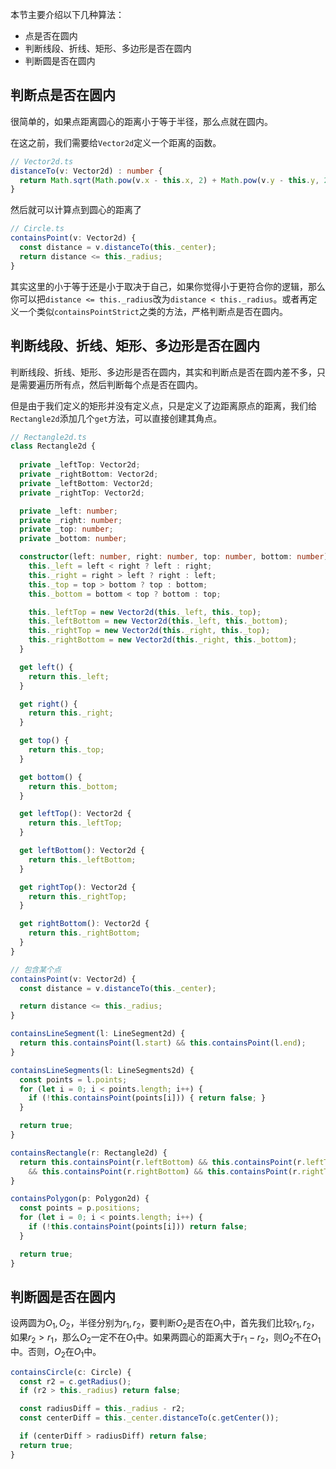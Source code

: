 本节主要介绍以下几种算法：
- 点是否在圆内
- 判断线段、折线、矩形、多边形是否在圆内
- 判断圆是否在圆内

## 判断点是否在圆内

很简单的，如果点距离圆心的距离小于等于半径，那么点就在圆内。

在这之前，我们需要给`Vector2d`定义一个距离的函数。

```typescript
// Vector2d.ts
distanceTo(v: Vector2d) : number {
  return Math.sqrt(Math.pow(v.x - this.x, 2) + Math.pow(v.y - this.y, 2));
}
```

然后就可以计算点到圆心的距离了
```typescript
// Circle.ts
containsPoint(v: Vector2d) {
  const distance = v.distanceTo(this._center);
  return distance <= this._radius;
}
```

其实这里的小于等于还是小于取决于自己，如果你觉得小于更符合你的逻辑，那么你可以把`distance <= this._radius`改为`distance < this._radius`。或者再定义一个类似`containsPointStrict`之类的方法，严格判断点是否在圆内。

## 判断线段、折线、矩形、多边形是否在圆内

判断线段、折线、矩形、多边形是否在圆内，其实和判断点是否在圆内差不多，只是需要遍历所有点，然后判断每个点是否在圆内。

但是由于我们定义的矩形并没有定义点，只是定义了边距离原点的距离，我们给`Rectangle2d`添加几个`get`方法，可以直接创建其角点。

```typescript
// Rectangle2d.ts
class Rectangle2d {
  
  private _leftTop: Vector2d;
  private _rightBottom: Vector2d;
  private _leftBottom: Vector2d;
  private _rightTop: Vector2d;

  private _left: number;
  private _right: number;
  private _top: number;
  private _bottom: number;

  constructor(left: number, right: number, top: number, bottom: number) {
    this._left = left < right ? left : right;
    this._right = right > left ? right : left;
    this._top = top > bottom ? top : bottom;
    this._bottom = bottom < top ? bottom : top;

    this._leftTop = new Vector2d(this._left, this._top);
    this._leftBottom = new Vector2d(this._left, this._bottom);
    this._rightTop = new Vector2d(this._right, this._top);
    this._rightBottom = new Vector2d(this._right, this._bottom);
  }

  get left() {
    return this._left;
  }

  get right() {
    return this._right;
  }

  get top() {
    return this._top;
  }

  get bottom() {
    return this._bottom;
  }

  get leftTop(): Vector2d {
    return this._leftTop;
  }

  get leftBottom(): Vector2d {
    return this._leftBottom;
  }

  get rightTop(): Vector2d {
    return this._rightTop;
  }

  get rightBottom(): Vector2d {
    return this._rightBottom;
  }
}
```


```typescript
// 包含某个点
containsPoint(v: Vector2d) {
  const distance = v.distanceTo(this._center);

  return distance <= this._radius;
}

containsLineSegment(l: LineSegment2d) {
  return this.containsPoint(l.start) && this.containsPoint(l.end);
}

containsLineSegments(l: LineSegments2d) {
  const points = l.points;
  for (let i = 0; i < points.length; i++) {
    if (!this.containsPoint(points[i])) { return false; }
  }

  return true;
} 

containsRectangle(r: Rectangle2d) {
  return this.containsPoint(r.leftBottom) && this.containsPoint(r.leftTop)
    && this.containsPoint(r.rightBottom) && this.containsPoint(r.rightTop);
}

containsPolygon(p: Polygon2d) {
  const points = p.positions;
  for (let i = 0; i < points.length; i++) {
    if (!this.containsPoint(points[i])) return false;
  }

  return true;
}
```

## 判断圆是否在圆内
设两圆为$O_1,O_2$，半径分别为$r_1,r_2$，要判断$O_2$是否在$O_1$中，首先我们比较$r_1,r_2$，如果$r_2>r_1$，那么$O_2$一定不在$O_1$中。如果两圆心的距离大于$r_1-r_2$，则$O_2$不在$O_1$中。否则，$O_2$在$O_1$中。

```typescript
containsCircle(c: Circle) {
  const r2 = c.getRadius();
  if (r2 > this._radius) return false;

  const radiusDiff = this._radius - r2;
  const centerDiff = this._center.distanceTo(c.getCenter());

  if (centerDiff > radiusDiff) return false;
  return true;
}
```



